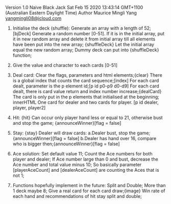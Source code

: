 Version 1.0 Naive Black Jack Sat Feb 15 2020 13:43:14 GMT+1100 (Australian Eastern Daylight Time)
Author Maurice Mingli Yang yangmingli08@icloud.com

1.  Initialise the deck (shuffle):
    Generate an array with a length of 52; [bjDeck]
    Generate a random number [0-51]. If it is in the initial array, put it in new random array and delete it from initial array till all elements have been put into the new array; {shuffleDeck}
    Let the initial array equal the new random array;
    Dummy deck can put into  {shuffleDeck} function;

2.  Give the value and character to each cards [0-51]

3.  Deal card:
    Clear the flags, parameters and html elements;{clear}
    There is a global index that counts the card sequence;[index]
    For each card dealt, parameter is the p element id;[p id p0-p9 d0-d9]
    For each card dealt, there is card value return and index number increase;{dealCard}
    The card is only put in the p elements that initialised at the beginning; innerHTML
    One card for dealer and two cards for player. [p id dealer, player, player2]

4.  Hit: {hit}
    Can occur only player hand less or equal to 21, otherwise bust and stop the game;
    {announceWinner}[flag = false]

5.  Stay: {stay}
    Dealer will draw cards:
      a.Dealer bust, stop the game;{announceWinner}[flag = false]
      b.Dealer has hand over 16, compare who is bigger then;{announceWinner}[flag = false]

6.  Ace solution:
    Set default value 11;
    Count the Ace numbers for both player and dealer;
    If Ace number large than 0 and bust, decrease the Ace number and total value minus 10;
    So basically parameter [playerAceCount] and [dealerAceCount] are counting the Aces that is not 1;

7.  Functions hopefully implement in the future:
    Split and Double;
    More than 1 deck maybe 8;
    Give a real card for each card draw;{image}
    Win rate of each hand and recommendations of hit stay split and double;
